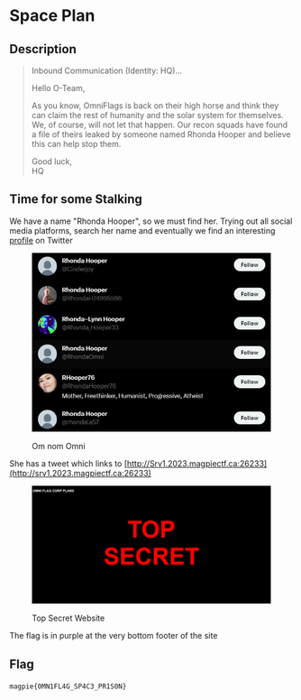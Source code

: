 # Space Plan

## Description

> Inbound Communication (Identity: HQ)...
>
> Hello O-Team,
>
> As you know, OmniFlags is back on their high horse and think they can claim the rest of humanity and the solar system for themselves. We, of course, will not let that happen. Our recon squads have found a file of theirs leaked by someone named Rhonda Hooper and believe this can help stop them.
>
> Good luck,\
> HQ

## Time for some Stalking

We have a name "Rhonda Hooper", so we must find her. Trying out all social media platforms, search her name and eventually we find an interesting [profile](https://twitter.com/RhondaOmni) on Twitter

<figure><img src="../../.gitbook/assets/image (12).png" alt=""><figcaption><p>Om nom Omni</p></figcaption></figure>

She has a tweet which links to [http://Srv1.2023.magpiectf.ca:26233](http://srv1.2023.magpiectf.ca:26233)

<figure><img src="../../.gitbook/assets/image (16).png" alt=""><figcaption><p>Top Secret Website</p></figcaption></figure>

The flag is in purple at the very bottom footer of the site

## Flag

`magpie{0MN1FL4G_SP4C3_PR1S0N}`

